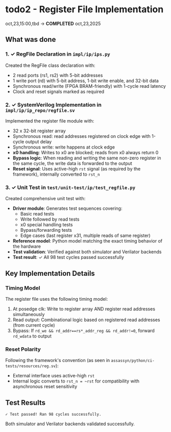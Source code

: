 # todo2 - Register File Implementation

oct,23,15:00,tbd → **COMPLETED** oct,23,2025

## What was done

### 1. ✓ RegFile Declaration in `impl/ip/ips.py`

Created the RegFile class declaration with:
- 2 read ports (rs1, rs2) with 5-bit addresses
- 1 write port (rd) with 5-bit address, 1-bit write enable, and 32-bit data
- Synchronous read/write (FPGA BRAM-friendly) with 1-cycle read latency
- Clock and reset signals marked as required

### 2. ✓ SystemVerilog Implementation in `impl/ip/ip_repo/regfile.sv`

Implemented the register file module with:
- 32 x 32-bit register array
- Synchronous read: read addresses registered on clock edge with 1-cycle output delay
- Synchronous write: write happens at clock edge
- **x0 handling**: Writes to x0 are blocked; reads from x0 always return 0
- **Bypass logic**: When reading and writing the same non-zero register in the same cycle, the write data is forwarded to the output
- **Reset signal**: Uses active-high `rst` signal (as required by the framework), internally converted to `rst_n`

### 3. ✓ Unit Test in `test/unit-test/ip/test_regfile.py`

Created comprehensive unit test with:
- **Driver module**: Generates test sequences covering:
  - Basic read tests
  - Write followed by read tests
  - x0 special handling tests
  - Bypass/forwarding tests
  - Edge cases (last register x31, multiple reads of same register)
- **Reference model**: Python model matching the exact timing behavior of the hardware
- **Test validation**: Verified against both simulator and Verilator backends
- **Test result**: ✓ All 98 test cycles passed successfully

## Key Implementation Details

### Timing Model
The register file uses the following timing model:
1. At posedge clk: Write to register array AND register read addresses simultaneously
2. Read output: Combinational logic based on registered read addresses (from current cycle)
3. Bypass: If `rd_we && rd_addr==rs*_addr_reg && rd_addr!=0`, forward `rd_wdata` to output

### Reset Polarity
Following the framework's convention (as seen in `assassyn/python/ci-tests/resources/reg.sv`):
- External interface uses active-high `rst`
- Internal logic converts to `rst_n = ~rst` for compatibility with asynchronous reset sensitivity

## Test Results
```
✓ Test passed! Ran 98 cycles successfully.
```
Both simulator and Verilator backends validated successfully.